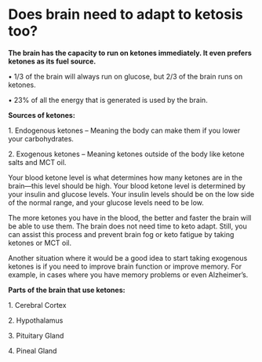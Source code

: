 # Does brain need to adapt to ketosis too?

**The brain has the capacity to run on ketones immediately. It even prefers ketones as its fuel source.** 

• 1/3 of the brain will always run on glucose, but 2/3 of the brain runs on ketones. 

• 23% of all the energy that is generated is used by the brain. 

**Sources of ketones:**

1\. Endogenous ketones – Meaning the body can make them if you lower your carbohydrates.

2\. Exogenous ketones – Meaning ketones outside of the body like ketone salts and MCT oil. 

Your blood ketone level is what determines how many ketones are in the brain—this level should be high. Your blood ketone level is determined by your insulin and glucose levels. Your insulin levels should be on the low side of the normal range, and your glucose levels need to be low. 

The more ketones you have in the blood, the better and faster the brain will be able to use them. The brain does not need time to keto adapt. Still, you can assist this process and prevent brain fog or keto fatigue by taking ketones or MCT oil. 

Another situation where it would be a good idea to start taking exogenous ketones is if you need to improve brain function or improve memory. For example, in cases where you have memory problems or even Alzheimer’s. 

**Parts of the brain that use ketones:**

1\. Cerebral Cortex 

2\. Hypothalamus 

3\. Pituitary Gland 

4\. Pineal Gland